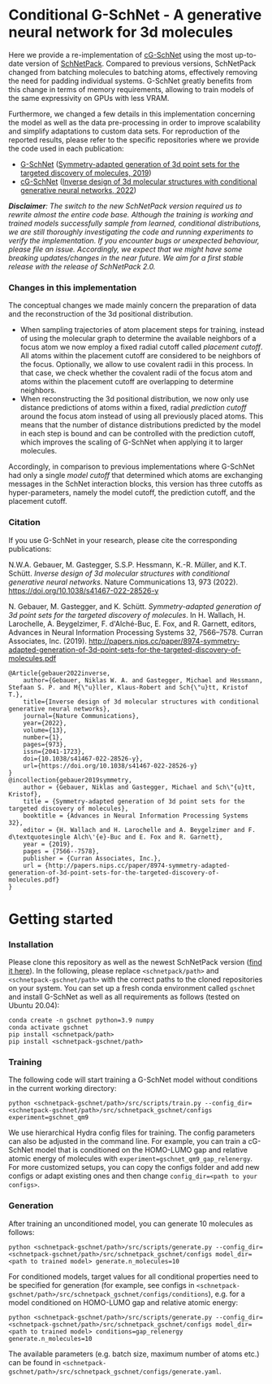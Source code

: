 # Conditional G-SchNet - A generative neural network for 3d molecules

Here we provide a re-implementation of [cG-SchNet](https://www.nature.com/articles/s41467-022-28526-y) using the most up-to-date version of [SchNetPack](https://github.com/atomistic-machine-learning/schnetpack/tree/dev).
Compared to previous versions, SchNetPack changed from batching molecules to batching atoms, effectively removing the need for padding individual systems.
G-SchNet greatly benefits from this change in terms of memory requirements, allowing to train models of the same expressivity on GPUs with less VRAM.

Furthermore, we changed a few details in this implementation concerning the model as well as the data pre-processing in order to improve scalability and simplify adaptations to custom data sets. For reproduction of the reported results, please refer to the specific repositories where we provide the code used in each publication:
-  [G-SchNet](https://github.com/atomistic-machine-learning/G-SchNet) ([Symmetry-adapted generation of 3d point sets for the targeted discovery of molecules, 2019](http://papers.nips.cc/paper/8974-symmetry-adapted-generation-of-3d-point-sets-for-the-targeted-discovery-of-molecules))
- [cG-SchNet](https://github.com/atomistic-machine-learning/cG-SchNet) ([Inverse design of 3d molecular structures with conditional generative neural networks, 2022](https://www.nature.com/articles/s41467-022-28526-y))

_**Disclaimer**: The switch to the new SchNetPack version required us to rewrite almost the entire code base. Although the training is working and trained models successfully sample from learned, conditional distributions, we are still thoroughly investigating the code and running experiments to verify the implementation. If you encounter bugs or unexpected behaviour, please file an issue. Accordingly, we expect that we might have some breaking updates/changes in the near future. We aim for a first stable release with the release of SchNetPack 2.0._

### Changes in this implementation

The conceptual changes we made mainly concern the preparation of data and the reconstruction of the 3d positional distribution.
-   When sampling trajectories of atom placement steps for training, instead of using the molecular graph to determine the available neighbors of a focus atom we now employ a fixed radial cutoff called _placement cutoff_. All atoms within the placement cutoff are considered to be neighbors of the focus. Optionally, we allow to use covalent radii in this process. In that case, we check whether the covalent radii of the focus atom and atoms within the placement cutoff are overlapping to determine neighbors. 
-   When reconstructing the 3d positional distribution, we now only use distance predictions of atoms within a fixed, radial _prediction cutoff_ around the focus atom instead of using all previously placed atoms. This means that the number of distance distributions predicted by the model in each step is bound and can be controlled with the prediction cutoff, which improves the scaling of G-SchNet when applying it to larger molecules.

Accordingly, in comparison to previous implementations where G-SchNet had only a single _model cutoff_ that determined which atoms are exchanging messages in the SchNet interaction blocks, this version has three cutoffs as hyper-parameters, namely the model cutoff, the prediction cutoff, and the placement cutoff.

### Citation

If you use G-SchNet in your research, please cite the corresponding publications:

N.W.A. Gebauer, M. Gastegger, S.S.P. Hessmann, K.-R. Müller, and K.T. Schütt. _Inverse design of 3d molecular structures with conditional generative neural networks_. Nature Communications 13, 973 (2022). https://doi.org/10.1038/s41467-022-28526-y

N. Gebauer, M. Gastegger, and K. Schütt. _Symmetry-adapted generation of 3d point sets for the targeted discovery of molecules_. In H. Wallach, H. Larochelle, A. Beygelzimer, F. d'Alché-Buc, E. Fox, and R. Garnett, editors, Advances in Neural Information Processing Systems 32, 7566–7578. Curran Associates, Inc. (2019). http://papers.nips.cc/paper/8974-symmetry-adapted-generation-of-3d-point-sets-for-the-targeted-discovery-of-molecules.pdf

    @Article{gebauer2022inverse,
        author={Gebauer, Niklas W. A. and Gastegger, Michael and Hessmann, Stefaan S. P. and M{\"u}ller, Klaus-Robert and Sch{\"u}tt, Kristof T.},
        title={Inverse design of 3d molecular structures with conditional generative neural networks},
        journal={Nature Communications},
        year={2022},
        volume={13},
        number={1},
        pages={973},
        issn={2041-1723},
        doi={10.1038/s41467-022-28526-y},
        url={https://doi.org/10.1038/s41467-022-28526-y}
    }
    @incollection{gebauer2019symmetry,
        author = {Gebauer, Niklas and Gastegger, Michael and Sch\"{u}tt, Kristof},
        title = {Symmetry-adapted generation of 3d point sets for the targeted discovery of molecules},
        booktitle = {Advances in Neural Information Processing Systems 32},
        editor = {H. Wallach and H. Larochelle and A. Beygelzimer and F. d\textquotesingle Alch\'{e}-Buc and E. Fox and R. Garnett},
        year = {2019},
        pages = {7566--7578},
        publisher = {Curran Associates, Inc.},
        url = {http://papers.nips.cc/paper/8974-symmetry-adapted-generation-of-3d-point-sets-for-the-targeted-discovery-of-molecules.pdf}
    }


# Getting started

### Installation

Please clone this repository as well as the newest SchNetPack version ([find it here](https://github.com/atomistic-machine-learning/schnetpack/tree/master/)). In the following, please replace `<schnetpack/path>` and `<schnetpack-gschnet/path>` with the correct paths to the cloned repositories on your system.
You can set up a fresh conda environment called `gschnet` and install G-SchNet as well as all requirements as follows (tested on Ubuntu 20.04):

```
conda create -n gschnet python=3.9 numpy
conda activate gschnet
pip install <schnetpack/path>
pip install <schnetpack-gschnet/path>
```

### Training

The following code will start training a G-SchNet model without conditions in the current working directory:

```
python <schnetpack-gschnet/path>/src/scripts/train.py --config_dir=<schnetpack-gschnet/path>/src/schnetpack_gschnet/configs experiment=gschnet_qm9
```

We use hierarchical Hydra config files for training. The config parameters can also be adjusted in the command line. For example, you can train a cG-SchNet model that is conditioned on the HOMO-LUMO gap and relative atomic energy of molecules with `experiment=gschnet_qm9_gap_relenergy`. For more customized setups, you can copy the configs folder and add new configs or adapt existing ones and then change `config_dir=<path to your configs>`.

### Generation

After training an unconditioned model, you can generate 10 molecules as follows:

```
python <schnetpack-gschnet/path>/src/scripts/generate.py --config_dir=<schnetpack-gschnet/path>/src/schnetpack_gschnet/configs model_dir=<path to trained model> generate.n_molecules=10
```

For conditioned models, target values for all conditional properties need to be specified for generation (for example, see configs in `<schnetpack-gschnet/path>/src/schnetpack_gschnet/configs/conditions`), e.g. for a model conditioned on HOMO-LUMO gap and relative atomic energy:

```
python <schnetpack-gschnet/path>/src/scripts/generate.py --config_dir=<schnetpack-gschnet/path>/src/schnetpack_gschnet/configs model_dir=<path to trained model> conditions=gap_relenergy generate.n_molecules=10
```

The available parameters (e.g. batch size, maximum number of atoms etc.) can be found in `<schnetpack-gschnet/path>/src/schnetpack_gschnet/configs/generate.yaml`.
